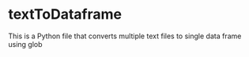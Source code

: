 # textToDataframe
This is a Python file that converts multiple text files to single data frame using glob
